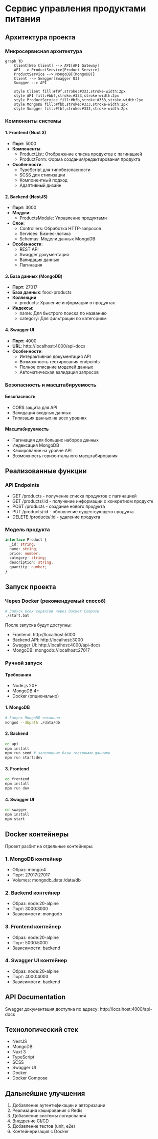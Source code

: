 # Сервис управления продуктами питания

## Архитектура проекта

### Микросервисная архитектура

```mermaid
graph TD
    Client[Web Client] --> API[API Gateway]
    API --> ProductService[Product Service]
    ProductService --> MongoDB[(MongoDB)]
    Client --> Swagger[Swagger UI]
    Swagger --> API
    
    style Client fill:#f9f,stroke:#333,stroke-width:2px
    style API fill:#bbf,stroke:#333,stroke-width:2px
    style ProductService fill:#bfb,stroke:#333,stroke-width:2px
    style MongoDB fill:#fbb,stroke:#333,stroke-width:2px
    style Swagger fill:#fbf,stroke:#333,stroke-width:2px
```

### Компоненты системы

#### 1. Frontend (Nuxt 3)
- **Порт**: 5000
- **Компоненты**:
  - ProductList: Отображение списка продуктов с пагинацией
  - ProductForm: Форма создания/редактирования продукта
- **Особенности**:
  - TypeScript для типобезопасности
  - SCSS для стилизации
  - Компонентный подход
  - Адаптивный дизайн

#### 2. Backend (NestJS)
- **Порт**: 3000
- **Модули**:
  - ProductsModule: Управление продуктами
- **Слои**:
  - Controllers: Обработка HTTP-запросов
  - Services: Бизнес-логика
  - Schemas: Модели данных MongoDB
- **Особенности**:
  - REST API
  - Swagger документация
  - Валидация данных
  - Пагинация

#### 3. База данных (MongoDB)
- **Порт**: 27017
- **База данных**: food-products
- **Коллекции**:
  - products: Хранение информации о продуктах
- **Индексы**:
  - name: Для быстрого поиска по названию
  - category: Для фильтрации по категориям

#### 4. Swagger UI
- **Порт**: 4000
- **URL**: http://localhost:4000/api-docs
- **Особенности**:
  - Интерактивная документация API
  - Возможность тестирования endpoints
  - Полное описание моделей данных
  - Автоматическая валидация запросов

### Безопасность и масштабируемость

#### Безопасность
- CORS защита для API
- Валидация входных данных
- Типизация данных на всех уровнях

#### Масштабируемость
- Пагинация для больших наборов данных
- Индексация MongoDB
- Кэширование на уровне API
- Возможность горизонтального масштабирования

## Реализованные функции

### API Endpoints
- GET /products - получение списка продуктов с пагинацией
- GET /products/:id - получение информации о конкретном продукте
- POST /products - создание нового продукта
- PUT /products/:id - обновление существующего продукта
- DELETE /products/:id - удаление продукта

### Модель продукта
```typescript
interface Product {
  _id: string;
  name: string;
  price: number;
  category: string;
  description: string;
  quantity: number;
}
```

## Запуск проекта

### Через Docker (рекомендуемый способ)
```bash
# Запуск всех сервисов через Docker Compose
./start.bat
```

После запуска будут доступны:
- Frontend: http://localhost:5000
- Backend API: http://localhost:3000
- Swagger UI: http://localhost:4000/api-docs
- MongoDB: mongodb://localhost:27017

### Ручной запуск

#### Требования
- Node.js 20+
- MongoDB 4+
- Docker (опционально)

#### 1. MongoDB
```bash
# Запуск MongoDB локально
mongod --dbpath ./data/db
```

#### 2. Backend
```bash
cd api
npm install
npm run seed # заполнение базы тестовыми данными
npm run start:dev
```

#### 3. Frontend
```bash
cd frontend
npm install
npm run dev
```

#### 4. Swagger UI
```bash
cd swagger
npm install
npm start
```

## Docker контейнеры

Проект разбит на отдельные контейнеры:

### 1. MongoDB контейнер
- Образ: mongo:4
- Порт: 27017:27017
- Volumes: mongodb_data:/data/db

### 2. Backend контейнер
- Образ: node:20-alpine
- Порт: 3000:3000
- Зависимости: mongodb

### 3. Frontend контейнер
- Образ: node:20-alpine
- Порт: 5000:5000
- Зависимости: backend

### 4. Swagger UI контейнер
- Образ: node:20-alpine
- Порт: 4000:4000
- Зависимости: backend

## API Documentation
Swagger документация доступна по адресу: http://localhost:4000/api-docs

## Технологический стек
- NestJS
- MongoDB
- Nuxt 3
- TypeScript
- SCSS
- Swagger UI
- Docker
- Docker Compose

## Дальнейшие улучшения
1. Добавление аутентификации и авторизации
2. Реализация кэширования с Redis
3. Добавление системы логирования
4. Внедрение CI/CD
5. Добавление тестов (unit, e2e)
6. Контейнеризация с Docker 